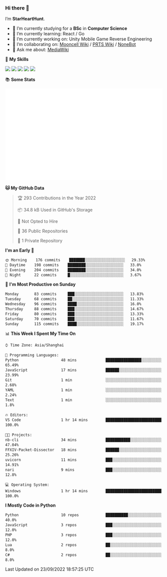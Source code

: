 ### Hi there 👋

I’m **StarHeartHunt**.

- 🏫 I’m currently studying for a **BSc** in **Computer Science**
- 🌱 I’m currently learning: React / Go
- 🔭 I’m currently working on: Unity Mobile Game Reverse Engineering
- 👯 I’m collaborating on: [Mooncell Wiki](https://fgo.wiki/) / [PRTS Wiki](http://prts.wiki/) / [NoneBot](https://github.com/nonebot)
- 💬 Ask me about: [MediaWiki](https://www.mediawiki.org)

🌟 **My Skills**

![](https://img.shields.io/badge/-Python-3e74a2?style=flat-square&logo=Python&logoColor=fff)
![](https://img.shields.io/badge/-Vue-4fc08d?style=flat-square&logo=vue.js&logoColor=fff)
![](https://img.shields.io/badge/-Node.js-339933?style=flat-square&logo=node.js&logoColor=fff)
![](https://img.shields.io/badge/-Linux-000000?style=flat-square&logo=Linux&logoColor=fff)
![](https://img.shields.io/badge/-Dotnet-512bd4?style=flat-square&logo=.net&logoColor=fff)

📚 **Some Stats**

![](https://github.com/StarHeartHunt/github-stats/blob/master/generated/overview.svg)

<!--START_SECTION:waka-->
**🐱 My GitHub Data** 

> 🏆 293 Contributions in the Year 2022
 > 
> 📦 34.8 kB Used in GitHub's Storage 
 > 
> 🚫 Not Opted to Hire
 > 
> 📜 36 Public Repositories 
 > 
> 🔑 1 Private Repository 
 > 
**I'm an Early 🐤** 

```text
🌞 Morning    176 commits    ███████░░░░░░░░░░░░░░░░░░   29.33% 
🌆 Daytime    198 commits    ████████░░░░░░░░░░░░░░░░░   33.0% 
🌃 Evening    204 commits    ████████░░░░░░░░░░░░░░░░░   34.0% 
🌙 Night      22 commits     █░░░░░░░░░░░░░░░░░░░░░░░░   3.67%

```
📅 **I'm Most Productive on Sunday** 

```text
Monday       83 commits     ███░░░░░░░░░░░░░░░░░░░░░░   13.83% 
Tuesday      68 commits     ██░░░░░░░░░░░░░░░░░░░░░░░   11.33% 
Wednesday    96 commits     ████░░░░░░░░░░░░░░░░░░░░░   16.0% 
Thursday     88 commits     ███░░░░░░░░░░░░░░░░░░░░░░   14.67% 
Friday       80 commits     ███░░░░░░░░░░░░░░░░░░░░░░   13.33% 
Saturday     70 commits     ███░░░░░░░░░░░░░░░░░░░░░░   11.67% 
Sunday       115 commits    ████░░░░░░░░░░░░░░░░░░░░░   19.17%

```


📊 **This Week I Spent My Time On** 

```text
⌚︎ Time Zone: Asia/Shanghai

💬 Programming Languages: 
Python                   48 mins             ████████████████░░░░░░░░░   65.49% 
JavaScript               17 mins             ██████░░░░░░░░░░░░░░░░░░░   23.99% 
Git                      1 min               ░░░░░░░░░░░░░░░░░░░░░░░░░   2.68% 
YAML                     1 min               ░░░░░░░░░░░░░░░░░░░░░░░░░   2.24% 
Text                     1 min               ░░░░░░░░░░░░░░░░░░░░░░░░░   1.8%

🔥 Editors: 
VS Code                  1 hr 14 mins        █████████████████████████   100.0%

🐱‍💻 Projects: 
nb-cli                   34 mins             ███████████░░░░░░░░░░░░░░   47.04% 
FFXIV-Packet-Dissector   18 mins             ██████░░░░░░░░░░░░░░░░░░░   25.26% 
uvicorn                  11 mins             ███░░░░░░░░░░░░░░░░░░░░░░   14.91% 
nari                     9 mins              ███░░░░░░░░░░░░░░░░░░░░░░   12.8%

💻 Operating System: 
Windows                  1 hr 14 mins        █████████████████████████   100.0%

```

**I Mostly Code in Python** 

```text
Python                   10 repos            ██████████░░░░░░░░░░░░░░░   40.0% 
JavaScript               3 repos             ███░░░░░░░░░░░░░░░░░░░░░░   12.0% 
PHP                      3 repos             ███░░░░░░░░░░░░░░░░░░░░░░   12.0% 
Lua                      2 repos             ██░░░░░░░░░░░░░░░░░░░░░░░   8.0% 
C#                       2 repos             ██░░░░░░░░░░░░░░░░░░░░░░░   8.0%

```



 Last Updated on 23/09/2022 18:57:25 UTC
<!--END_SECTION:waka-->
